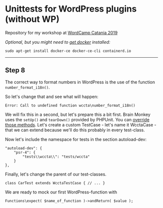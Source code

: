 # Unittests for WordPress plugins (without WP)

Repository for my workshop at [WordCamp Catania 2019](https://2019.catania.wordcamp.org/)

_Optional, but you might need to [get docker](https://docs.docker.com/install/) installed:_
                       
    sudo apt-get install docker-ce docker-ce-cli containerd.io

---

## Step 8

The correct way to format numbers in WordPress is the use of the function `number_format_i18n()`.

So let's change that and see what will happen:

`Error: Call to undefined function wccta\number_format_i18n()`

We will fix this in a second, but let's prepare this a bit first. Brain Monkey uses the `setUp()` and `tearDown()` provided by PHPUnit. You can [override those methods](https://brain-wp.github.io/BrainMonkey/docs/wordpress-setup.html). Let's create a custom TestCase - let's name it WcctaCase - that we can extend because we'll do this probably in every test-class.

Now let's include the namespace for tests in the section autoload-dev:

    "autoload-dev": {
        "psr-4": {
            "tests\\wccta\\": "tests/wccta"
        }
    },

Finally, let's change the parent of our test-classes.

    class CarTest extends WcctaTestCase { // ... }

We are ready to mock our first WordPress-function with

    Functions\expect( $name_of_function )->andReturn( $value );
